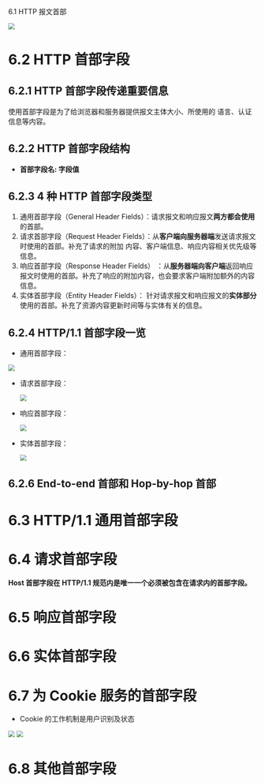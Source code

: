 6.1 HTTP 报文首部

<img src="D:\学习文件\学习笔记\图解http\笔记图片\HTTP报文.jpg" style="zoom:80%;" />

# 6.2 HTTP 首部字段

## 6.2.1 HTTP 首部字段传递重要信息

使用首部字段是为了给浏览器和服务器提供报文主体大小、所使用的 语言、认证信息等内容。

## 6.2.2 HTTP 首部字段结构

* **首部字段名: 字段值**

## 6.2.3 4 种 HTTP 首部字段类型

1. 通用首部字段（General Header Fields）：请求报文和响应报文**两方都会使用**的首部。
2. 请求首部字段（Request Header Fields）：从**客户端向服务器端**发送请求报文时使用的首部。补充了请求的附加 内容、客户端信息、响应内容相关优先级等信息。
3. 响应首部字段（Response Header Fields） ：从**服务器端向客户端**返回响应报文时使用的首部。补充了响应的附加内容，也会要求客户端附加额外的内容信息。
4. 实体首部字段（Entity Header Fields）： 针对请求报文和响应报文的**实体部分**使用的首部。补充了资源内容更新时间等与实体有关的信息。

## 6.2.4 HTTP/1.1 首部字段一览

* 通用首部字段：

<img src="D:\学习文件\学习笔记\图解http\笔记图片\通用首部字段一览.jpg" style="zoom:80%;" />

* 请求首部字段：

  <img src="D:\学习文件\学习笔记\图解http\笔记图片\请求首部字段.jpg" style="zoom:80%;" />

* 响应首部字段：

  <img src="D:\学习文件\学习笔记\图解http\笔记图片\响应首部字段.jpg" style="zoom:80%;" />

* 实体首部字段：

  <img src="D:\学习文件\学习笔记\图解http\笔记图片\实体首部字段.jpg" style="zoom:80%;" />

## 6.2.6 End-to-end 首部和 Hop-by-hop 首部

# 6.3 HTTP/1.1 通用首部字段

# 6.4 请求首部字段

**Host 首部字段在 HTTP/1.1 规范内是唯一一个必须被包含在请求内的首部字段。**

# 6.5 响应首部字段

# 6.6 实体首部字段

# 6.7 为 Cookie 服务的首部字段

* Cookie 的工作机制是用户识别及状态

<img src="D:\学习文件\学习笔记\图解http\笔记图片\Cookie首部字段.jpg" style="zoom:80%;" />

<img src="D:\学习文件\学习笔记\图解http\笔记图片\Cookie首部字段属性.jpg" style="zoom:80%;" />

# 6.8 其他首部字段

